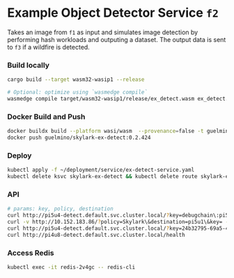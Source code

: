 # Example Object Detector Service `f2`
Takes an image from `f1` as input and simulates image detection by performing hash workloads and outputing a dataset.
The output data is sent to `f3` if a wildfire is detected.

### Build locally
```bash
cargo build --target wasm32-wasip1 --release

# Optional: optimize using `wasmedge compile`
wasmedge compile target/wasm32-wasip1/release/ex_detect.wasm ex_detect.wasm
```
### Docker Build and Push
```bash
docker buildx build --platform wasi/wasm  --provenance=false -t guelmino/skylark-ex-detect:0.2.424 .
docker push guelmino/skylark-ex-detect:0.2.424
```
### Deploy
```bash
kubectl apply -f ~/deployment/service/ex-detect-service.yaml
kubectl delete ksvc skylark-ex-detect && kubectl delete route skylark-ex-detect && kubectl delete configuration skylark-ex-detect && kubectl delete svc skylark-ex-detect
```
### API
```bash
# params: key, policy, destination
curl http://pi5u4-detect.default.svc.cluster.local/?key=debugchain\:pi5u4-preprocess\&policy=Skylark\&destination=pi5u1
curl -v http://10.152.183.86/?policy=Skylark\&destination=pi5u1\&key= -H "Host: pi5u4-detect.default.svc.cluster.local"
curl http://pi5u4-detect.default.svc.cluster.local/?key=24b32795-69a5-4ac1-9762-e0f644abd0bf\:pi5u4-preprocess\&policy=Skylark\&destination=pi5u1
curl http://pi4u8-detect.default.svc.cluster.local/health

```

### Access Redis
```bash
kubectl exec -it redis-2v4gc -- redis-cli
```


